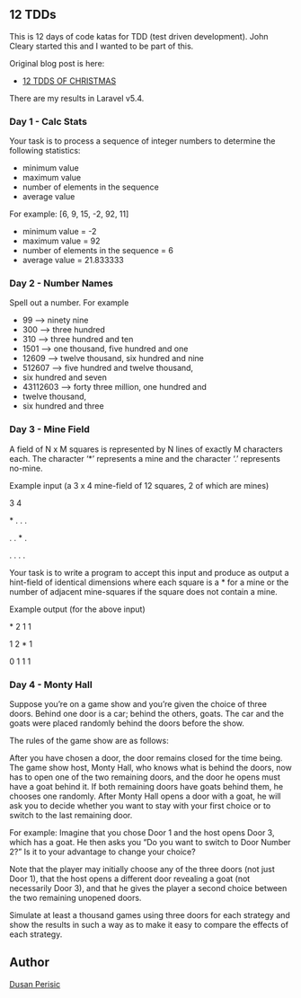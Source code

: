 ## 12 TDDs

This is 12 days of code katas for TDD (test driven development). John Cleary started this and I wanted to be part of this.

Original blog post is here:

- [12 TDDS OF CHRISTMAS](http://www.wiredtothemoon.com/2012/12/12-tdds-of-christmas)

There are my results in Laravel v5.4.

### Day 1 - Calc Stats

Your task is to process a sequence of integer numbers
to determine the following statistics:

- minimum value
- maximum value
- number of elements in the sequence
- average value

For example: [6, 9, 15, -2, 92, 11]

- minimum value = -2
- maximum value = 92
- number of elements in the sequence = 6
- average value = 21.833333

### Day 2 - Number Names

Spell out a number. For example

- 99 –> ninety nine
- 300 –> three hundred
- 310 –> three hundred and ten
- 1501 –> one thousand, five hundred and one
- 12609 –> twelve thousand, six hundred and nine
- 512607 –> five hundred and twelve thousand,
- six hundred and seven
- 43112603 –> forty three million, one hundred and
- twelve thousand,
- six hundred and three

### Day 3 - Mine Field

A field of N x M squares is represented by N lines of exactly M characters each. The character ‘*’ represents a mine and the character ‘.’ represents no-mine.

Example input (a 3 x 4 mine-field of 12 squares, 2 of
which are mines)

3 4

\* . . . 

. . * .

. . . .

Your task is to write a program to accept this input and produce as output a hint-field of identical dimensions where each square is a * for a mine or the number of adjacent mine-squares if the square does not contain a mine.

Example output (for the above input)

\* 2 1 1

1 2 * 1

0 1 1 1

### Day 4 - Monty Hall

Suppose you’re on a game show and you’re given the choice of three doors. Behind one door is a car; behind the others, goats. The car and the goats were placed randomly behind the doors before the show.

The rules of the game show are as follows:

After you have chosen a door, the door remains closed for the time being. The game show host, Monty Hall, who knows what is behind the doors, now has to open one of the two remaining doors, and the door he opens must have a goat behind it. If both remaining doors have goats behind them, he chooses one randomly. After Monty Hall opens a door with a goat, he will ask you to decide whether you want to stay with your first choice or to switch to the last remaining door.

For example:
Imagine that you chose Door 1 and the host opens Door 3, which has a goat. He then asks you “Do you want to switch to Door Number 2?” Is it to your advantage to change your choice?

Note that the player may initially choose any of the three doors (not just Door 1), that the host opens a different door revealing a goat (not necessarily Door 3), and that he gives the player a second choice between the two remaining unopened doors.

Simulate at least a thousand games using three doors for each strategy and show the results in such a way as to make it easy to compare the effects of each strategy.

## Author

[Dusan Perisic](http://dusanperisic.com)